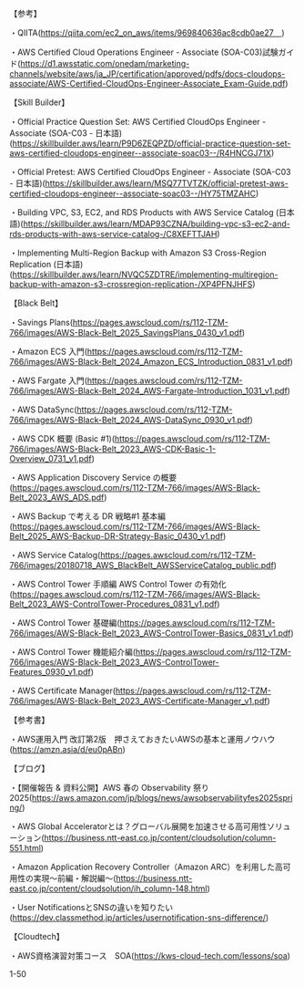 【参考】

・QIITA(https://qiita.com/ec2_on_aws/items/969840636ac8cdb0ae27　)　

・AWS Certified Cloud Operations Engineer - Associate (SOA-C03)試験ガイド(https://d1.awsstatic.com/onedam/marketing-channels/website/aws/ja_JP/certification/approved/pdfs/docs-cloudops-associate/AWS-Certified-CloudOps-Engineer-Associate_Exam-Guide.pdf)

【Skill Builder】

・Official Practice Question Set: AWS Certified CloudOps Engineer - Associate (SOA-C03 - 日本語)(https://skillbuilder.aws/learn/P9D6ZEQPZD/official-practice-question-set-aws-certified-cloudops-engineer--associate-soac03--/R4HNCGJ71X)

・Official Pretest: AWS Certified CloudOps Engineer - Associate (SOA-C03 - 日本語)(https://skillbuilder.aws/learn/MSQ77TVTZK/official-pretest-aws-certified-cloudops-engineer--associate-soac03--/HY75TMZAHC)

・Building VPC, S3, EC2, and RDS Products with AWS Service Catalog (日本語)(https://skillbuilder.aws/learn/MDAP93CZNA/building-vpc-s3-ec2-and-rds-products-with-aws-service-catalog-/C8XEFTTJAH)

・Implementing Multi-Region Backup with Amazon S3 Cross-Region Replication (日本語)(https://skillbuilder.aws/learn/NVQC5ZDTRE/implementing-multiregion-backup-with-amazon-s3-crossregion-replication-/XP4PFNJHFS)

【Black Belt】

・Savings Plans(https://pages.awscloud.com/rs/112-TZM-766/images/AWS-Black-Belt_2025_SavingsPlans_0430_v1.pdf)

・Amazon ECS ⼊⾨(https://pages.awscloud.com/rs/112-TZM-766/images/AWS-Black-Belt_2024_Amazon_ECS_Introduction_0831_v1.pdf)

・AWS Fargate ⼊⾨(https://pages.awscloud.com/rs/112-TZM-766/images/AWS-Black-Belt_2024_AWS-Fargate-Introduction_1031_v1.pdf)

・AWS DataSync(https://pages.awscloud.com/rs/112-TZM-766/images/AWS-Black-Belt_2024_AWS-DataSync_0930_v1.pdf)

・AWS CDK 概要 (Basic #1)(https://pages.awscloud.com/rs/112-TZM-766/images/AWS-Black-Belt_2023_AWS-CDK-Basic-1-Overview_0731_v1.pdf)

・AWS Application Discovery Service の概要(https://pages.awscloud.com/rs/112-TZM-766/images/AWS-Black-Belt_2023_AWS_ADS.pdf)

・AWS Backup で考える DR 戦略#1 基本編(https://pages.awscloud.com/rs/112-TZM-766/images/AWS-Black-Belt_2025_AWS-Backup-DR-Strategy-Basic_0430_v1.pdf)

・AWS Service Catalog(https://pages.awscloud.com/rs/112-TZM-766/images/20180718_AWS_BlackBelt_AWSServiceCatalog_public.pdf)

・AWS Control Tower 手順編 AWS Control Tower の有効化(https://pages.awscloud.com/rs/112-TZM-766/images/AWS-Black-Belt_2023_AWS-ControlTower-Procedures_0831_v1.pdf)

・AWS Control Tower 基礎編(https://pages.awscloud.com/rs/112-TZM-766/images/AWS-Black-Belt_2023_AWS-ControlTower-Basics_0831_v1.pdf)

・AWS Control Tower 機能紹介編(https://pages.awscloud.com/rs/112-TZM-766/images/AWS-Black-Belt_2023_AWS-ControlTower-Features_0930_v1.pdf)

・AWS Certificate Manager(https://pages.awscloud.com/rs/112-TZM-766/images/AWS-Black-Belt_2023_AWS-Certificate-Manager_v1.pdf)

【参考書】

・AWS運用入門 改訂第2版　押さえておきたいAWSの基本と運用ノウハウ(https://amzn.asia/d/eu0pABn)

【ブログ】

・【開催報告 & 資料公開】AWS 春の Observability 祭り 2025(https://aws.amazon.com/jp/blogs/news/awsobservabilityfes2025spring/)

・AWS Global Acceleratorとは？グローバル展開を加速させる高可用性ソリューション(https://business.ntt-east.co.jp/content/cloudsolution/column-551.html)

・Amazon Application Recovery Controller（Amazon ARC）を利用した高可用性の実現～前編・解説編～(https://business.ntt-east.co.jp/content/cloudsolution/ih_column-148.html)

・User NotificationsとSNSの違いを知りたい(https://dev.classmethod.jp/articles/usernotification-sns-difference/)

【Cloudtech】

・AWS資格演習対策コース　SOA(https://kws-cloud-tech.com/lessons/soa)

1-50
